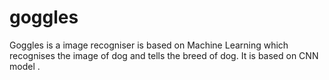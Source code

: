 # goggles
Goggles is a image recogniser is based on Machine Learning which recognises the image of dog and tells the breed of dog. It is based on CNN model .

